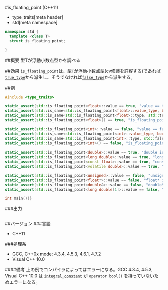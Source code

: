 #is_floating_point (C++11)
* type_traits[meta header]
* std[meta namespace]

```cpp
namespace std {
  template <class T>
  struct is_floating_point;

}
```

##概要
型Tが浮動小数点型かを調べる

##効果
`is_floating_point`は、型`T`が浮動小数点型(cv修飾を許容する)であれば[`true_type`](./integral_constant-true_type-false_type.md)から派生し、そうでなければ[`false_type`](./integral_constant-true_type-false_type.md)から派生する。


##例
```cpp
#include <type_traits>

static_assert(std::is_floating_point<float>::value == true, "value == true, float is floating point");
static_assert(std::is_same<std::is_floating_point<float>::value_type, bool>::value, "value_type == bool");
static_assert(std::is_same<std::is_floating_point<float>::type, std::true_type>::value, "type == true_type");
static_assert(std::is_floating_point<float>() == true, "is_floating_point<float>() == true");

static_assert(std::is_floating_point<int>::value == false, "value == false, int is not floating point");
static_assert(std::is_same<std::is_floating_point<int>::value_type, bool>::value, "value_type == bool");
static_assert(std::is_same<std::is_floating_point<int>::type, std::false_type>::value, "type == false_type");
static_assert(std::is_floating_point<int>() == false, "is_floating_point<int>() == false");

static_assert(std::is_floating_point<double>::value == true, "double is floating point");
static_assert(std::is_floating_point<long double>::value == true, "long double is floating point");
static_assert(std::is_floating_point<const float>::value == true, "const float is floating point");
static_assert(std::is_floating_point<volatile double>::value == true, "volatile double is floating point");

static_assert(std::is_floating_point<unsigned>::value == false, "unsigned is not floating point");
static_assert(std::is_floating_point<float*>::value == false, "float* is not floating point");
static_assert(std::is_floating_point<double&>::value == false, "double& is not floating point");
static_assert(std::is_floating_point<long double[1]>::value == false, "long double[1] is not floating point");

int main(){}
```

###出力
```
```

##バージョン
###言語
- C++11

###処理系
- GCC, C++0x mode: 4.3.4, 4.5.3, 4.6.1, 4.7.2
- Visual C++ 10.0

####備考
上の例でコンパイラによってはエラーになる。GCC 4.3.4, 4.5.3, Visual C++ 10.0 は [`integral_constant`](./integral_constant-true_type-false_type.md) が `operator bool()` を持っていないためエラーになる。

